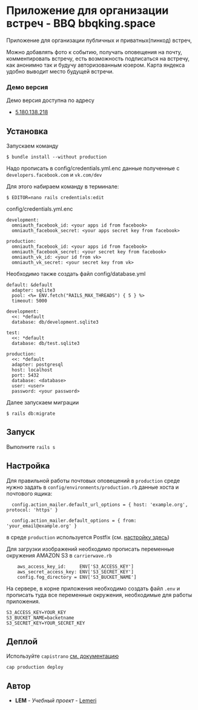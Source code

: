 # Приложение для организации встреч - BBQ bbqking.space

Приложение для организации публичных и приватных(пинкод) встреч,


Можно добавлять фото к событию, получать оповещения на почту, комментировать встречу,
есть возможность подписаться на встречу, как анонимно так и будучу авторизованным юзером.
Карта яндекса удобно выводит место будущей встречи.

### Демо версия

Демо версия доступна по адресу
* [5.180.138.218](http://5.180.138.218)

## Установка
Запускаем команду
```
$ bundle install --without production
```

Надо прописать в config/credentials.yml.enc данные полученные с `developers.facebook.com` и `vk.com/dev`

Для этого набираем команду в терминале:

```
$ EDITOR=nano rails credentials:edit
```


config/credentials.yml.enc
```
development:
  omniauth_facebook_id: <your apps id from facebook>
  omniauth_facebook_secret: <your apps secret key from facebook>

production:
  omniauth_facebook_id: <your apps id from facebook>
  omniauth_facebook_secret: <your secret key from facebook>
  omniauth_vk_id: <your id from vk>
  omniauth_vk_secret: <your secret key from vk>

```

Необходимо также создать файл config/database.yml
```
default: &default
  adapter: sqlite3
  pool: <%= ENV.fetch("RAILS_MAX_THREADS") { 5 } %>
  timeout: 5000

development:
  <<: *default
  database: db/development.sqlite3

test:
  <<: *default
  database: db/test.sqlite3

production:
  <<: *default
  adapter: postgresql
  host: localhost
  port: 5432
  database: <database>
  user: <user>
  password: <your password>
```

Далее запускаем миграции
```
$ rails db:migrate
```

## Запуск
Выполните ```rails s```

## Настройка
Для правильной работы почтовых оповещений в `production` среде нужно задать
в ```config/environments/production.rb``` данные хоста и почтового ящика:
```
  config.action_mailer.default_url_options = { host: 'example.org', protocol: 'https' }

  config.action_mailer.default_options = { from: 'your_email@example.org' }
```
в среде `production` используется Postfix (см. [настройку здесь](https://www.digitalocean.com/community/tutorials/how-to-install-and-configure-postfix-on-ubuntu-18-04))



Для загрузки изображений необходимо прописать переменные окружения AMAZON S3 в ```carrierwave.rb```

```
    aws_access_key_id:     ENV['S3_ACCESS_KEY']
    aws_secret_access_key: ENV['S3_SECRET_KEY']
    config.fog_directory = ENV['S3_BUCKET_NAME']
```

На сервере, в корне приложения необходимо создать файл `.env` и прописать туда все переменные окружения, необходимые для работы приложения.

```
S3_ACCESS_KEY=YOUR_KEY
S3_BUCKET_NAME=backetname
S3_SECRET_KEY=YOUR_SECRET_KEY
```

## Деплой
Используйте `capistrano` [см. документацию](https://capistranorb.com/documentation/getting-started/configuration/)
```
cap production deploy
```

## Автор

* **LEM** - *Учебный проект* - [Lemeri](https://github.com/Lemeri02)
